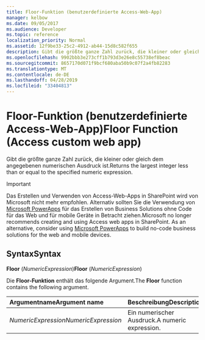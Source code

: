 ```yaml
---
title: Floor-Funktion (benutzerdefinierte Access-Web-App)
manager: kelbow
ms.date: 09/05/2017
ms.audience: Developer
ms.topic: reference
localization_priority: Normal
ms.assetid: 12f9be33-25c2-4912-ab44-15d8c582f655
description: Gibt die größte ganze Zahl zurück, die kleiner oder gleich dem angegebenen numerischen Ausdruck ist.
ms.openlocfilehash: 9902bbb3e273cff1b793d3e26e8c55738ef8beac
ms.sourcegitcommit: 8657170d071f9bcf680aba50b9c07f2a4fb82283
ms.translationtype: MT
ms.contentlocale: de-DE
ms.lasthandoff: 04/28/2019
ms.locfileid: "33404813"
---
```

# <a name="floor-function-access-custom-web-app"></a><span data-ttu-id="615b2-103">Floor-Funktion (benutzerdefinierte Access-Web-App)</span><span class="sxs-lookup"><span data-stu-id="615b2-103">Floor Function (Access custom web app)</span></span>

<span data-ttu-id="615b2-104">Gibt die größte ganze Zahl zurück, die kleiner oder gleich dem angegebenen numerischen Ausdruck ist.</span><span class="sxs-lookup"><span data-stu-id="615b2-104">Returns the largest integer less than or equal to the specified numeric expression.</span></span>
  
> [!IMPORTANT]
> <span data-ttu-id="615b2-p101">Das Erstellen und Verwenden von Access-Web-Apps in SharePoint wird von Microsoft nicht mehr empfohlen. Alternativ sollten Sie die Verwendung von [Microsoft PowerApps](https://powerapps.microsoft.com/en-us/) für das Erstellen von Business Solutions ohne Code für das Web und für mobile Geräte in Betracht ziehen.</span><span class="sxs-lookup"><span data-stu-id="615b2-p101">Microsoft no longer recommends creating and using Access web apps in SharePoint. As an alternative, consider using [Microsoft PowerApps](https://powerapps.microsoft.com/en-us/) to build no-code business solutions for the web and mobile devices.</span></span> 
  
## <a name="syntax"></a><span data-ttu-id="615b2-107">Syntax</span><span class="sxs-lookup"><span data-stu-id="615b2-107">Syntax</span></span>

 <span data-ttu-id="615b2-108">**Floor** (*NumericExpression*)</span><span class="sxs-lookup"><span data-stu-id="615b2-108">**Floor** (*NumericExpression*)</span></span> 
  
<span data-ttu-id="615b2-109">Die **Floor-Funktion** enthält das folgende Argument.</span><span class="sxs-lookup"><span data-stu-id="615b2-109">The **Floor** function contains the following argument.</span></span> 
  
|<span data-ttu-id="615b2-110">**Argumentname**</span><span class="sxs-lookup"><span data-stu-id="615b2-110">**Argument name**</span></span>|<span data-ttu-id="615b2-111">**Beschreibung**</span><span class="sxs-lookup"><span data-stu-id="615b2-111">**Description**</span></span>|
|:-----|:-----|
| <span data-ttu-id="615b2-112">*NumericExpression*</span><span class="sxs-lookup"><span data-stu-id="615b2-112">*NumericExpression*</span></span>  <br/> |<span data-ttu-id="615b2-113">Ein numerischer Ausdruck.</span><span class="sxs-lookup"><span data-stu-id="615b2-113">A numeric expression.</span></span>  <br/> |
   

